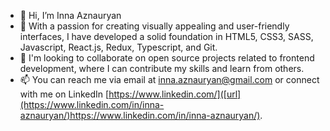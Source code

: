- 👋 Hi, I’m Inna Aznauryan
- 🚀 With a passion for creating visually appealing and user-friendly interfaces, I have developed a solid foundation in HTML5, CSS3, SASS, Javascript, React.js, Redux, Typescript, and Git.
- 💼 I'm looking to collaborate on open source projects related to frontend development, where I can contribute my skills and learn from others.
- 📫 You can reach me via email at inna.aznauryan@gmail.com or connect with me on LinkedIn [https://www.linkedin.com/]([url](https://www.linkedin.com/in/inna-aznauryan/)https://www.linkedin.com/in/inna-aznauryan/).

